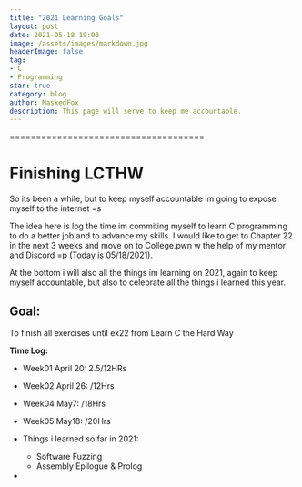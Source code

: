 ```yaml
---
title: "2021 Learning Goals"
layout: post
date: 2021-05-18 19:00
image: /assets/images/markdown.jpg
headerImage: false
tag:
- C
- Programming
star: true
category: blog
author: MaskedFox
description: This page will serve to keep me accountable.
---
```


=====================================
# Finishing LCTHW

So its been a while, but to keep myself accountable im going to expose myself to the internet =s

The idea here is log the time im commiting myself to learn C programming to do a better job and to advance my skills. I would like to get to Chapter 22 in the next 3 weeks and move on to College.pwn w the help of my mentor and Discord =p (Today is 05/18/2021).

At the bottom i will also all the things im learning on 2021, again to keep myself accountable, but also to celebrate all the things i learned this year.

## **Goal:** 
To finish all exercises until ex22 from Learn C the Hard Way

**Time Log:**
- Week01 April 20: 2.5/12HRs
- Week02 April 26: /12Hrs
- Week04 May7: /18Hrs
- Week05 May18: /20Hrs

- Things i learned so far in 2021:
  - Software Fuzzing
  - Assembly Epilogue & Prolog
-